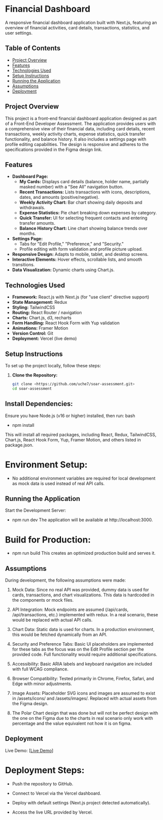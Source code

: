 # Financial Dashboard

A responsive financial dashboard application built with Next.js, featuring an overview of financial activities, card details, transactions, statistics, and user settings.

## Table of Contents
- [Project Overview](#project-overview)
- [Features](#features)
- [Technologies Used](#technologies-used)
- [Setup Instructions](#setup-instructions)
- [Running the Application](#running-the-application)
- [Assumptions](#assumptions)
- [Deployment](#deployment)

## Project Overview
This project is a front-end financial dashboard application designed as part of a Front-End Developer Assessment. The application provides users with a comprehensive view of their financial data, including card details, recent transactions, weekly activity charts, expense statistics, quick transfer functionality, and balance history. It also includes a settings page with profile editing capabilities. The design is responsive and adheres to the specifications provided in the Figma design link.

## Features
- **Dashboard Page:**
  - **My Cards:** Displays card details (balance, holder name, partially masked number) with a "See All" navigation button.
  - **Recent Transactions:** Lists transactions with icons, descriptions, dates, and amounts (positive/negative).
  - **Weekly Activity Chart:** Bar chart showing daily deposits and withdrawals.
  - **Expense Statistics:** Pie chart breaking down expenses by category.
  - **Quick Transfer:** UI for selecting frequent contacts and entering transfer amounts.
  - **Balance History Chart:** Line chart showing balance trends over months.
- **Settings Page:**
  - Tabs for "Edit Profile," "Preference," and "Security."
  - Profile editing with form validation and profile picture upload.
- **Responsive Design:** Adapts to mobile, tablet, and desktop screens.
- **Interactive Elements:** Hover effects, scrollable lists, and smooth transitions.
- **Data Visualization:** Dynamic charts using Chart.js.

## Technologies Used
- **Framework:** React.js with Next.js (for "use client" directive support)
- **State Management:** Redux
- **Styling:** TailwindCSS
- **Routing:** React Router / navigation
- **Charts:** Chart.js, d3, recharts
- **Form Handling:** React Hook Form with Yup validation
- **Animations:** Framer Motion
- **Version Control:** Git
- **Deployment:** Vercel (live demo)

## Setup Instructions
To set up the project locally, follow these steps:

1. **Clone the Repository:**
   ```bash
   git clone <https://github.com/uche7/soar-assessment.git>
   cd soar-assessment

## Install Dependencies:
Ensure you have Node.js (v16 or higher) installed, then run:
bash

- npm install

This will install all required packages, including React, Redux, TailwindCSS, Chart.js, React Hook Form, Yup, Framer Motion, and others listed in package.json.

# Environment Setup:
- No additional environment variables are required for local development as mock data is used instead of real API calls.

## Running the Application
Start the Development Server:

- npm run dev
The application will be available at http://localhost:3000.

# Build for Production:

- npm run build
This creates an optimized production build and serves it.

## Assumptions
During development, the following assumptions were made:

1. Mock Data: Since no real API was provided, dummy data is used for cards, transactions, and chart  visualizations. This data is hardcoded in the components or mock files.

2. API Integration: Mock endpoints are assumed (/api/cards, /api/transactions, etc.) implemented with redux. In a real scenario, these would be replaced with actual API calls.

3. Chart Data: Static data is used for charts. In a production environment, this would be fetched dynamically from an API.

4. Security and Preference Tabs: Basic UI placeholders are implemented for these tabs as the focus was on the Edit Profile section per the provided code. Full functionality would require additional specifications.

5. Accessibility: Basic ARIA labels and keyboard navigation are included with full WCAG compliance.

6. Browser Compatibility: Tested primarily in Chrome, Firefox, Safari, and Edge with minor adjustments.

7. Image Assets: Placeholder SVG icons and images are assumed to exist in /assets/icons/ and /assets/images/. Replaced with actual assets from the Figma design.

8. The Polar Chart design that was done but will not be perfect design with the one on the Figma due to the charts in real scenario only work with percentage and the value equivalent not how it is on figma.


## Deployment
Live Demo: [[Live Demo](https://soar-assessment-eta.vercel.app/)]

# Deployment Steps:
- Push the repository to GitHub.

- Connect to Vercel via the Vercel dashboard.

- Deploy with default settings (Next.js project detected automatically).

- Access the live URL provided by Vercel.


   